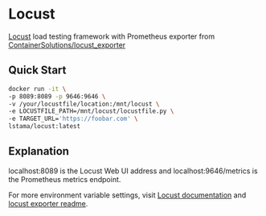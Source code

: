 # Locust

[Locust](https://github.com/locustio/locust) load testing framework with Prometheus exporter from [ContainerSolutions/locust_exporter](https://github.com/ContainerSolutions/locust_exporter)

## Quick Start

```bash
docker run -it \
-p 8089:8089 -p 9646:9646 \
-v /your/locustfile/location:/mnt/locust \
-e LOCUSTFILE_PATH=/mnt/locust/locustfile.py \
-e TARGET_URL='https://foobar.com' \
lstama/locust:latest
```
## Explanation

localhost:8089 is the Locust Web UI address and localhost:9646/metrics is the Prometheus metrics endpoint.

For more environment variable settings, visit [Locust documentation](https://docs.locust.io/en/stable/running-locust-docker.html) and [locust exporter readme](https://github.com/ContainerSolutions/locust_exporter).